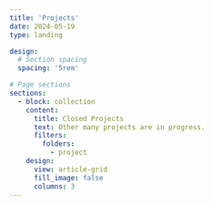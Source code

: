 ```yaml
---
title: 'Projects'
date: 2024-05-19
type: landing

design:
  # Section spacing
  spacing: '5rem'

# Page sections
sections:
  - block: collection
    content:
      title: Closed Projects
      text: Other many projects are in progress.
      filters:
        folders:
          - project
    design:
      view: article-grid
      fill_image: false
      columns: 3
---
```

